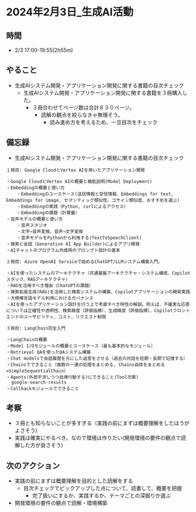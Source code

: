# 2024年2月3日_生成AI活動

## 時間

- 2/3 17:00-19:55(2h55m)

## やること

- 生成AIシステム開発・アプリケーション開発に関する書籍の目次チェック
  - 生成AIシステム開発・アプリケーション開発に関する書籍を３冊購入した。
    - ３冊合わせてページ数は合計８３０ページ。
      - 読解の観点を絞らなきゃ無理そう。
        - 読み進め方を考えるため、一旦目次をチェック

## 備忘録

- 生成AIシステム開発・アプリケーション開発に関する書籍の目次チェック

```
１冊目: Google CloudとVertex AIを用いたアプリケーション開発

・Google CloudとVertex AIの概要と機能説明(Model Deployment)
・Embeddingの概要と使い方
    ・Embeddingのユースケース(送信情報と受信情報、Embeddings for text, Embeddings for image, セマンティック類似性、コサイン類似度、おすすめを選ぶ)
    ・Embeddingの実践（Python, curlによるアクセス）
    ・Embeddingの課題（計算量）
・音声モデルの概要と使い方
    ・音声スタジオ
    ・文字→音声変換、音声→文字変換
    ・音声モデルをPythonから利用する(TextToSpeechClient)
・検索と会話（Generative AI App Builder)によるアプリ開発
・AIチャットのプログラム作成時のプロンプト設計の基本

２冊目: Azure OpenAI Serviceで始めるChatGPT/LLMシステム構築入門。

・AIを使ったシステムのアーキテクチャ（共通基盤アーキテクチャ・システム構成、Copilotスタック、RAGアーキテクチャ）
・RAGを活用すべき理由（ChatGPTの課題）
・検索拡張生成(RAG)を活用した検索システムの構築、Copilotアプリケーションの開発実践
・大規模言語モデル利用におけるガバナンス
・AIを使ったアプリケーション設計を行う上で考慮すべき特性の解説。例えば、不確実な応答については正確性や透明性、検索精度（評価指標）、生成精度（評価指標）、Copilotフロントエンドのユーザビリティ、コスト、リクエスト制限

３冊目: LangChain完全入門

・LangChainの概要
・Model I/Oモジュールの概要とユースケース（最も基本的なモジュール）
・Retrieval QAを使ったQAシステム構築
・Chat modelsで会話履歴を元にした返答をさせる（過去の対話を短期・長期で記憶する）
・Chainsでできること（複数の一連の処理をまとめる, Chains自体をまとめる=SimpleSequentialChain）
・Agents(外部干渉しつつ自律行動する)にできること(Tool次第)
  google-search-results
・Callbackモジュールでできること
```

## 考察

- ３冊とも知らないことが多すぎる（実践の前にまずは概要理解をしたほうがよさそう)
- 実践は確実にやるべき。なので環境は作りたい(開発環境の要件の観点で読解した方が良さそう)

## 次のアクション

- 実践の前にまずは概要理解を目的とした読解をする
   - 目次チェックでピックアップした点について、読書して、概要を把握
     - 完了扱いにするか、実践するか、テーマごとの深掘りか選ぶ
- 開発環境の要件の観点で読解・環境構築
